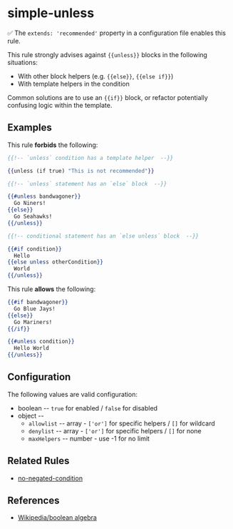 # simple-unless

:white_check_mark: The `extends: 'recommended'` property in a configuration file enables this rule.

This rule strongly advises against `{{unless}}` blocks in the following situations:

* With other block helpers (e.g. `{{else}}`, `{{else if}}`)
* With template helpers in the condition

Common solutions are to use an `{{if}}` block, or refactor potentially confusing logic within the template.

## Examples

This rule **forbids** the following:

```hbs
{{!-- `unless` condition has a template helper  --}}

{{unless (if true) "This is not recommended"}}
```

```hbs
{{!-- `unless` statement has an `else` block  --}}

{{#unless bandwagoner}}
  Go Niners!
{{else}}
  Go Seahawks!
{{/unless}}
```

```hbs
{{!-- conditional statement has an `else unless` block  --}}

{{#if condition}}
  Hello
{{else unless otherCondition}}
  World
{{/unless}}
```

This rule **allows** the following:

```hbs
{{#if bandwagoner}}
  Go Blue Jays!
{{else}}
  Go Mariners!
{{/if}}
```

```hbs
{{#unless condition}}
  Hello World
{{/unless}}
```

## Configuration

The following values are valid configuration:

* boolean -- `true` for enabled / `false` for disabled
* object --
  * `allowlist` -- array - `['or']` for specific helpers / `[]` for wildcard
  * `denylist` -- array - `['or']` for specific helpers / `[]` for none
  * `maxHelpers` -- number - use -1 for no limit

## Related Rules

* [no-negated-condition](no-negated-condition.md)

## References

* [Wikipedia/boolean algebra](https://en.wikipedia.org/wiki/Boolean_algebra)
